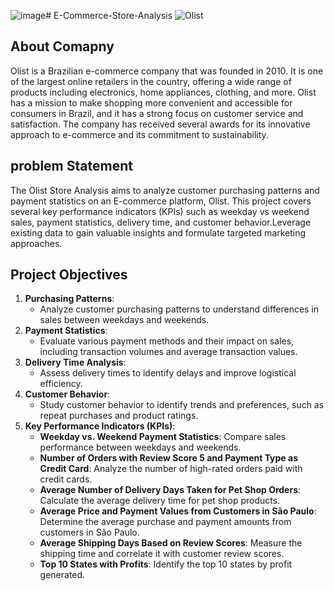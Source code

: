 ![image](https://github.com/Hemasagar2299/E-Commerce-Store-Analysis/assets/154252928/4102988c-b6d4-4c7a-8944-18b156bc5c38)# E-Commerce-Store-Analysis
![Olist](https://github.com/Hemasagar2299/E-Commerce-Store-Analysis/assets/154252928/4b4bb16c-a914-4bbb-aeb3-780af1afc2ef)

## About Comapny
 Olist is a Brazilian e-commerce company that was founded in 2010. It is one of the largest online retailers in the country, offering a wide range of products including electronics, home appliances, clothing, and more. Olist has a mission to make shopping more convenient and accessible for consumers in Brazil, and it has a strong focus on customer service and satisfaction. The company has received several awards for its innovative approach to e-commerce and its commitment to sustainability.  

 ## problem Statement
 The Olist Store Analysis aims to analyze customer purchasing patterns and payment statistics on an E-commerce platform, Olist. This project covers several key performance indicators (KPIs) such as weekday vs weekend sales, payment statistics, delivery time, and customer behavior.Leverage existing data to gain valuable insights and formulate targeted marketing approaches.


## Project Objectives
1. **Purchasing Patterns**:
    - Analyze customer purchasing patterns to understand differences in sales between weekdays and weekends.
2. **Payment Statistics**:
    - Evaluate various payment methods and their impact on sales, including transaction volumes and average transaction values.
3. **Delivery Time Analysis**:
    - Assess delivery times to identify delays and improve logistical efficiency.
4. **Customer Behavior**:
    - Study customer behavior to identify trends and preferences, such as repeat purchases and product ratings.
5. **Key Performance Indicators (KPIs)**:
    - **Weekday vs. Weekend Payment Statistics**: Compare sales performance between weekdays and weekends.
    - **Number of Orders with Review Score 5 and Payment Type as Credit Card**: Analyze the number of high-rated orders paid with credit cards.
    - **Average Number of Delivery Days Taken for Pet Shop Orders**: Calculate the average delivery time for pet shop products.
    - **Average Price and Payment Values from Customers in São Paulo**: Determine the average purchase and payment amounts from customers in São Paulo.
    - **Average Shipping Days Based on Review Scores**: Measure the shipping time and correlate it with customer review scores.
    - **Top 10 States with Profits**: Identify the top 10 states by profit generated.



